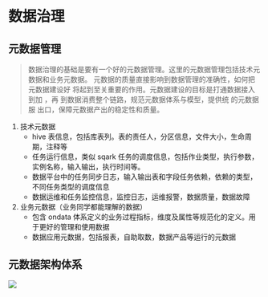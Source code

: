 # 数据治理

## 元数据管理

> 数据治理的基础是要有一个好的元数据管理。这里的元数据管理包括技术元数据和业务元数据。
元数据的质量直接影响到数据管理的准确性，如何把元数据建设好
将起到至关重要的作用。元数据建设的目标是打通数据接入到加 ，再
到数据消费整个链路，规范元数据体系与模型，提供统 的元数据服
出口，保障元数据产出的稳定性和质量。

1. 技术元数据
    * hive 表信息，包括库表列。表的责任人，分区信息，文件大小，生命周期，注释等
    * 任务运行信息，类似 sqark 任务的调度信息，包括作业类型，执行参数，实例名称，输入输出，执行时间等。
    * 数据平台中的任务同步日志，输入输出表和字段任务依赖，依赖的类型，不同任务类型的调度信息
    * 数据运维和任务监控信息，监控日志，运维报警，数据质量，数据故障
2. 业务元数据（业务同学都能理解的数据）
    * 包含 ondata 体系定义的业务过程指标，维度及属性等规范化的定义。用于更好的管理和使用数据
    * 数据应用元数据，包括报表，自助取数，数据产品等运行的元数据

## 元数据架构体系

![](https://oss.dataown.cn/data/2020/9/fc45f42e02a775bd.jpeg)